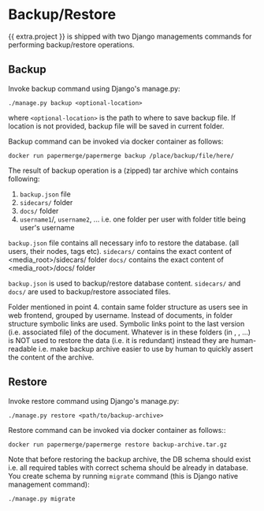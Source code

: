 # Backup/Restore


{{ extra.project }} is shipped with two Django managements commands for performing backup/restore operations.


## Backup

Invoke backup command using Django's manage.py:

    ./manage.py backup <optional-location>


where `<optional-location>` is the path to where to save backup file. If location
is not provided, backup file will be saved in current folder.


Backup command can be invoked via docker container as follows:

    docker run papermerge/papermerge backup /place/backup/file/here/

The result of backup operation is a (zipped) tar archive which
contains following:

1. `backup.json` file
2. `sidecars/` folder
3. `docs/`  folder
4. `username1`/, `username2`, ... i.e. one folder per user with folder title being user's username

`backup.json` file contains all necessary info to restore the database.
(all users, their nodes, tags etc).
`sidecars/` contains the exact content of <media_root>/sidecars/ folder
`docs/` contains the exact content of <media_root>/docs/ folder

`backup.json` is used to backup/restore database content.
`sidecars/` and `docs/` are used to backup/restore associated files.

Folder mentioned in point 4. contain same folder structure as users see in web
frontend, grouped by username. Instead of documents, in folder structure
symbolic links are used. Symbolic links point to the last version
(i.e. associated file) of the document. Whatever is in these folders
(in <username1>, <username2>, ...) is NOT used to restore the data (i.e. it
is redundant) instead they are human-readable i.e. make backup archive easier
to use by human to quickly assert the content of the archive.


## Restore

Invoke restore command using Django's manage.py:

    ./manage.py restore <path/to/backup-archive>


Restore command can be invoked via docker container as follows::

    docker run papermerge/papermerge restore backup-archive.tar.gz


Note that before restoring the backup archive, the DB schema should exist i.e.
all required tables with correct schema should be already in database.
You create schema by running `migrate` command (this is Django native management command):

    ./manage.py migrate
